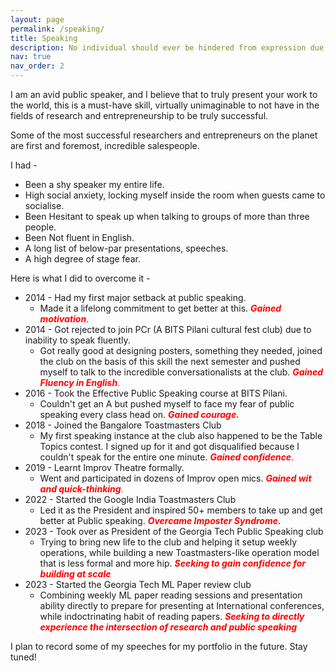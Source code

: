 ```yaml
---
layout: page
permalink: /speaking/
title: Speaking
description: No individual should ever be hindered from expression due to the fear of public speaking!
nav: true
nav_order: 2
---
```


I am an avid public speaker, and I believe that to truly present your work to the world, this is a must-have skill, virtually unimaginable to not have in the fields of research and entrepreneurship to be truly successful. 

Some of the most successful researchers and entrepreneurs on the planet are first and foremost, incredible salespeople.

I had - 

* Been a shy speaker my entire life.
* High social anxiety, locking myself inside the room when guests came to socialise.
* Been Hesitant to speak up when talking to groups of more than three people. 
* Been Not fluent in English.
* A long list of below-par presentations, speeches.
* A high degree of stage fear.

Here is what I did to overcome it - 

* 2014 - Had my first major setback at public speaking.
  * Made it a lifelong commitment to get better at this. <span style="color:red">***Gained motivation***.</span>
* 2014 - Got rejected to join PCr (A BITS Pilani cultural fest club) due to inability to speak fluently.
  * Got really good at designing posters, something they needed, joined the club on the basis of this skill the next semester and pushed myself to talk to the incredible conversationalists at the club. <span style="color:red">***Gained Fluency in English***.</span> 
* 2016 - Took the Effective Public Speaking course at BITS Pilani. 
  * Couldn't get an A but pushed myself to face my fear of public speaking every class head on. <span style="color:red">***Gained courage.***</span>
* 2018 - Joined the Bangalore Toastmasters Club
  * My first speaking instance at the club also happened to be the Table Topics contest. I signed up for it and got disqualified because I couldn't speak for the entire one minute. <span style="color:red">***Gained confidence***.</span>
* 2019 - Learnt Improv Theatre formally.
  * Went and participated in dozens of Improv open mics. <span style="color:red">***Gained wit and quick-thinking***.</span> 
* 2022 - Started the Google India Toastmasters Club
  * Led it as the President and inspired 50+ members to take up and get better at Public speaking. <span style="color:red">***Overcame Imposter Syndrome.***</span>
* 2023 - Took over as President of the Georgia Tech Public Speaking club
  * Trying to bring new life to the club and helping it setup weekly operations, while building a new Toastmasters-like operation model that is less formal and more hip. <span style="color:red">***Seeking to gain confidence for building at scale***</span>
* 2023 - Started the Georgia Tech ML Paper review club
  * Combining weekly ML paper reading sessions and presentation ability directly to prepare for presenting at International conferences, while indoctrinating habit of reading papers. <span style="color:red">***Seeking to directly experience the intersection of research and public speaking***</span>

I plan to record some of my speeches for my portfolio in the future. Stay tuned!